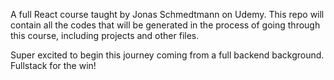 A full React course taught by Jonas Schmedtmann on Udemy. This repo will contain all the codes that
will be generated in the process of going through this course, including projects and other files.

Super excited to begin this journey coming from a full backend background. Fullstack for the win!
